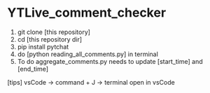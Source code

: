 # YTLive_comment_checker

1. git clone [this repository]
2. cd [this repository dir]
3. pip install pytchat
4. do [python reading_all_comments.py] in terminal
5. To do aggregate_comments.py needs to update [start_time] and [end_time]

[tips]
vsCode
→ command + J
→ terminal open in vsCode